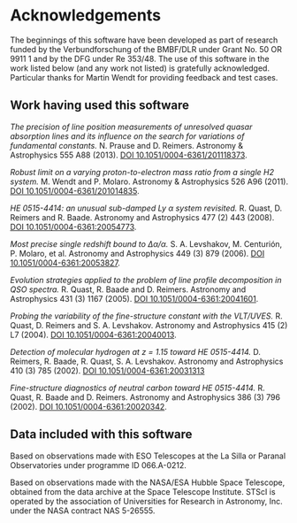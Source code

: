 # Acknowledgements

The beginnings of this software have been developed as part of research funded by the Verbundforschung
of the BMBF/DLR under Grant No. 50 OR 9911 1 and by the DFG under Re 353/48. The use of this software in the
work listed below (and any work not listed) is gratefully acknowledged. Particular thanks for Martin Wendt
for providing feedback and test cases. 

## Work having used this software

*The precision of line position measurements of unresolved quasar absorption lines and its influence on the search for variations of fundamental constants.*
N. Prause and D. Reimers.
Astronomy & Astrophysics 555 A88 (2013).
[DOI 10.1051/0004-6361/201118373](http://doi.org/10.1051/0004-6361/201118373).

*Robust limit on a varying proton-to-electron mass ratio from a single H2 system.*
M. Wendt and P. Molaro.
Astronomy & Astrophysics 526 A96 (2011).
[DOI 10.1051/0004-6361/201014835](http://doi.org/10.1051/0004-6361/201014835).

*HE 0515-4414: an unusual sub-damped Ly α system revisited.*
R. Quast, D. Reimers and R. Baade.
Astronomy and Astrophysics 477 (2) 443 (2008).
[DOI 10.1051/0004-6361:20054773](http://doi.org/10.1051/0004-6361:20054773).

*Most precise single redshift bound to Δα/α.*
S. A. Levshakov, M. Centurión, P. Molaro, et al.
Astronomy and Astrophysics 449 (3) 879 (2006).
[DOI 10.1051/0004-6361:20053827](http://doi.org/10.1051/0004-6361:20053827).

*Evolution strategies applied to the problem of line profile decomposition in QSO spectra.*
R. Quast, R. Baade and D. Reimers.
Astronomy and Astrophysics 431 (3) 1167 (2005).
[DOI 10.1051/0004-6361:20041601](http://doi.org/10.1051/0004-6361:20041601).

*Probing the variability of the fine-structure constant with the VLT/UVES.*
R. Quast, D. Reimers and S. A. Levshakov.
Astronomy and Astrophysics 415 (2) L7 (2004).
[DOI 10.1051/0004-6361:20040013](http://doi.org/10.1051/0004-6361:20040013).

*Detection of molecular hydrogen at z = 1.15 toward HE 0515-4414.*
D. Reimers, R. Baade, R. Quast, S. A. Levshakov.
Astronomy and Astrophysics 410 (3) 785 (2002).
[DOI 10.1051/0004-6361:20031313](http://doi.org/10.1051/0004-6361:20031313)

*Fine-structure diagnostics of neutral carbon toward HE 0515-4414.*
R. Quast, R. Baade and D. Reimers.
Astronomy and Astrophysics 386 (3) 796 (2002).
[DOI 10.1051/0004-6361:20020342](http://doi.org/10.1051/0004-6361:20020342).

## Data included with this software

Based on observations made with ESO Telescopes at the La Silla or Paranal Observatories
under programme ID 066.A-0212.

Based on observations made with the NASA/ESA Hubble Space Telescope, obtained
from the data archive at the Space Telescope Institute. STScI is operated by
the association of Universities for Research in Astronomy, Inc. under the NASA
contract NAS 5-26555.
